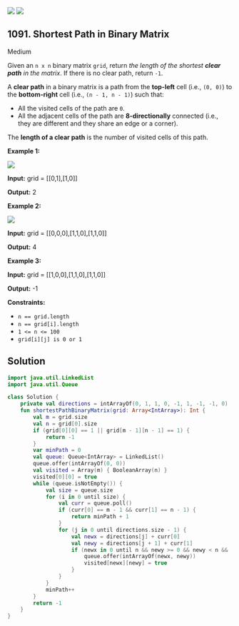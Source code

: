 [![](https://img.shields.io/github/stars/javadev/LeetCode-in-Kotlin?label=Stars&style=flat-square)](https://github.com/javadev/LeetCode-in-Kotlin)
[![](https://img.shields.io/github/forks/javadev/LeetCode-in-Kotlin?label=Fork%20me%20on%20GitHub%20&style=flat-square)](https://github.com/javadev/LeetCode-in-Kotlin/fork)

## 1091\. Shortest Path in Binary Matrix

Medium

Given an `n x n` binary matrix `grid`, return _the length of the shortest **clear path** in the matrix_. If there is no clear path, return `-1`.

A **clear path** in a binary matrix is a path from the **top-left** cell (i.e., `(0, 0)`) to the **bottom-right** cell (i.e., `(n - 1, n - 1)`) such that:

*   All the visited cells of the path are `0`.
*   All the adjacent cells of the path are **8-directionally** connected (i.e., they are different and they share an edge or a corner).

The **length of a clear path** is the number of visited cells of this path.

**Example 1:**

![](https://assets.leetcode.com/uploads/2021/02/18/example1_1.png)

**Input:** grid = \[\[0,1],[1,0]]

**Output:** 2

**Example 2:**

![](https://assets.leetcode.com/uploads/2021/02/18/example2_1.png)

**Input:** grid = \[\[0,0,0],[1,1,0],[1,1,0]]

**Output:** 4

**Example 3:**

**Input:** grid = \[\[1,0,0],[1,1,0],[1,1,0]]

**Output:** -1

**Constraints:**

*   `n == grid.length`
*   `n == grid[i].length`
*   `1 <= n <= 100`
*   `grid[i][j] is 0 or 1`

## Solution

```kotlin
import java.util.LinkedList
import java.util.Queue

class Solution {
    private val directions = intArrayOf(0, 1, 1, 0, -1, 1, -1, -1, 0)
    fun shortestPathBinaryMatrix(grid: Array<IntArray>): Int {
        val m = grid.size
        val n = grid[0].size
        if (grid[0][0] == 1 || grid[m - 1][n - 1] == 1) {
            return -1
        }
        var minPath = 0
        val queue: Queue<IntArray> = LinkedList()
        queue.offer(intArrayOf(0, 0))
        val visited = Array(m) { BooleanArray(n) }
        visited[0][0] = true
        while (queue.isNotEmpty()) {
            val size = queue.size
            for (i in 0 until size) {
                val curr = queue.poll()
                if (curr[0] == m - 1 && curr[1] == n - 1) {
                    return minPath + 1
                }
                for (j in 0 until directions.size - 1) {
                    val newx = directions[j] + curr[0]
                    val newy = directions[j + 1] + curr[1]
                    if (newx in 0 until n && newy >= 0 && newy < n && !visited[newx][newy] && grid[newx][newy] == 0) {
                        queue.offer(intArrayOf(newx, newy))
                        visited[newx][newy] = true
                    }
                }
            }
            minPath++
        }
        return -1
    }
}
```